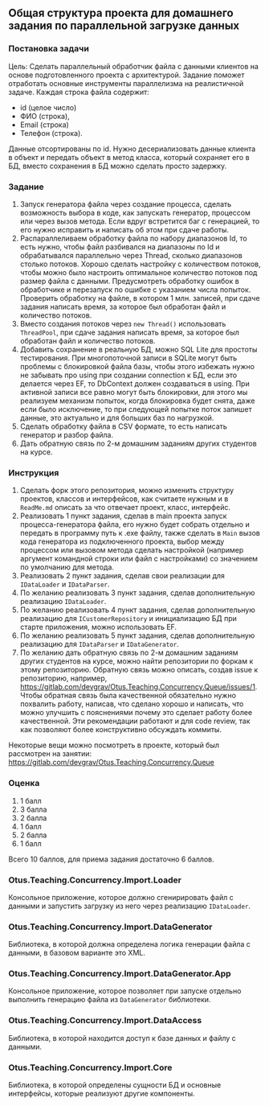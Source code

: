## Общая структура проекта для домашнего задания по параллельной загрузке данных

### Постановка задачи

Цель: Сделать параллельный обработчик файла с данными клиентов на основе подготовленного проекта с архитектурой. 
Задание поможет отработать основные инструменты параллелизма на реалистичной задаче.
Каждая строка файла содержит: 
- id (целое число) 
- ФИО (строка), 
- Email (строка) 
- Телефон (строка). 

Данные отсортированы по id. Нужно десериализовать данные клиента в объект и передать объект в метод класса, который сохраняет его в БД, вместо сохранения в БД можно сделать просто задержку.

### Задание
1. Запуск генератора файла через создание процесса, сделать возможность выбора в коде, как запускать генератор, процессом или через вызов метода. Если вдруг встретится баг с генерацией, то его нужно исправить и написать об этом при сдаче работы.
2. Распараллеливаем обработку файла по набору диапазонов Id, то есть нужно, чтобы файл разбивался на диапазоны по Id и обрабатывался параллельно через Thread, сколько диапазонов столько потоков. Хорошо сделать настройку с количеством потоков, чтобы можно было настроить оптимальное количество потоков под размер файла с данными. Предусмотреть обработку ошибок в обработчике и перезапуск по ошибке с указанием числа попыток. Проверить обработку на файле, в котором 1 млн. записей, при сдаче задания написать время, за которое был обработан файл и количество потоков.
3. Вместо создания потоков через `new Thread()` использовать `ThreadPool`, при сдаче задания написать время, за которое был обработан файл и количество потоков.
4. Добавить сохранение в реальную БД, можно SQL Lite для простоты тестирования. При многопоточной записи в SQLite могут быть проблемы с блокировкой файла базы, чтобы этого избежать нужно не забывать про using при создании connection к БД, если это делается через EF, то DbContext должен создаваться в using. При активной записи все равно могут быть блокировки, для этого мы реализуем механизм попыток, когда блокировка будет снята, даже если было исключение, то при следующей попытке поток запишет данные, это актуально и для больших баз по нагрузкой. 
5. Сделать обработку файла в CSV формате, то есть написать генератор и разбор файла.
6. Дать обратную связь по 2-м домашним заданиям других студентов на курсе.

### Инструкция
1. Сделать форк этого репозитория, можно изменить структуру проектов, классов и интерфейсов, как считаете нужным и в `ReadMe.md` описать за что отвечает проект, класс, интерфейс.
2. Реализовать 1 пункт задания, сделав в main проекта запуск процесса-генератора файла, его нужно будет собрать отдельно и передать в программу путь к .exe файлу, также сделать в `Main` вызов кода генератора из подключенного проекта, выбор между процессом или вызовом метода сделать настройкой (например аргумент командной строки или файл с настройками) со значением по умолчанию для метода.
3. Реализовать 2 пункт задания, сделав свои реализации для `IDataLoader` и `IDataParser`.
4. По желанию реализовать 3 пункт задания, сделав дополнительную реализацию `IDataLoader`.
5. По желанию реализовать 4 пункт задания, сделав дополнительную реализацию для `ICustomerRepository` и инициализацию БД при старте приложения, можно использовать EF.
6. По желанию реализовать 5 пункт задания, сделав дополнительную реализацию для `IDataParser` и `IDataGenerator`.
7. По желанию дать обратную связь по 2-м домашним заданиям других студентов на курсе, можно найти репозитории по форкам к этому репозиторию. Обратную связь можно описать, создав issue к репозиторию, например, 
https://gitlab.com/devgrav/Otus.Teaching.Concurrency.Queue/issues/1. Чтобы обратная связь была качественной обязательно нужно похвалить работу, написав, что сделано хорошо и написать, что можно улучшить с пояснениями почему это сделает работу более качественной. Эти рекомендации работают и для code review, так как позволяют более конструктивно обсуждать коммиты.

Некоторые вещи можно посмотреть в проекте, который был рассмотрен на занятии:
https://gitlab.com/devgrav/Otus.Teaching.Concurrency.Queue

### Оценка 
1. 1 балл
2. 3 балла
3. 2 балла
4. 1 балл
5. 2 балла
6. 1 балл

Всего 10 баллов, для приема задания достаточно 6 баллов.

### Otus.Teaching.Concurrency.Import.Loader

Консольное приложение, которое должно сгенирировать файл с данными и запустить загрузку из него через реализацию `IDataLoader`.

### Otus.Teaching.Concurrency.Import.DataGenerator

Библиотека, в которой должна определена логика генерации файла с данными, в базовом варианте это XML.

### Otus.Teaching.Concurrency.Import.DataGenerator.App

Консольное приложение, которое позволяет при запуске отдельно выполнить генерацию файла из `DataGenerator` библиотеки.

### Otus.Teaching.Concurrency.Import.DataAccess

Библиотека, в которой находится доступ к базе данных и файлу с данными.

### Otus.Teaching.Concurrency.Import.Core

Библиотека, в которой определены сущности БД и основные интерфейсы, которые реализуют другие компоненты.
